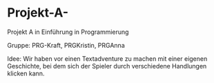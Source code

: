 # Projekt-A-
Projekt A in Einführung in Programmierung

Gruppe: PRG-Kraft, PRGKristin, PRGAnna

Idee: Wir haben vor einen Textadventure zu machen mit einer eigenen Geschichte, bei dem sich der Spieler durch verschiedene
Handlungen klicken kann.
